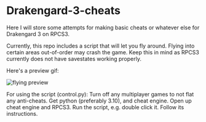 # Drakengard-3-cheats

Here I will store some attempts for making basic cheats or whatever else for Drakengard 3 on RPCS3.

Currently, this repo includes a script that will let you fly around.
Flying into certain areas out-of-order may crash the game. Keep this in mind as RPCS3 currently does not have savestates working properly.

Here's a preview gif:

![flying preview](preview_fly.gif)

For using the script (control.py): Turn off any multiplayer games to not flat any anti-cheats. Get python (preferably 3.10), and cheat engine. Open up cheat engine and RPCS3. Run the script, e.g. double click it. Follow its instructions.